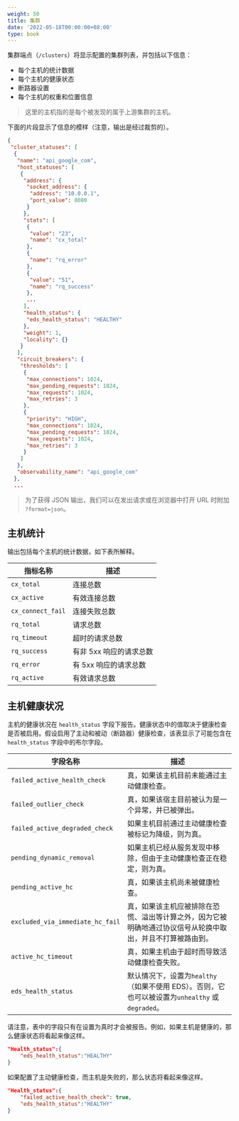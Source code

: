 ```yaml
---
weight: 50
title: 集群
date: '2022-05-18T00:00:00+08:00'
type: book
---
```


集群端点（`/clusters`）将显示配置的集群列表，并包括以下信息：

- 每个主机的统计数据
- 每个主机的健康状态
- 断路器设置
- 每个主机的权重和位置信息

> 这里的主机指的是每个被发现的属于上游集群的主机。

下面的片段显示了信息的模样（注意，输出是经过裁剪的）。

```json
{
 "cluster_statuses": [
  {
   "name": "api_google_com",
   "host_statuses": [
    {
     "address": {
      "socket_address": {
       "address": "10.0.0.1",
       "port_value": 8080
      }
     },
     "stats": [
      {
       "value": "23",
       "name": "cx_total"
      },
      {
       "name": "rq_error"
      },
      {
       "value": "51",
       "name": "rq_success"
      },
      ...
     ],
     "health_status": {
      "eds_health_status": "HEALTHY"
     },
     "weight": 1,
     "locality": {}
    }
   ],
   "circuit_breakers": {
    "thresholds": [
     {
      "max_connections": 1024,
      "max_pending_requests": 1024,
      "max_requests": 1024,
      "max_retries": 3
     },
     {
      "priority": "HIGH",
      "max_connections": 1024,
      "max_pending_requests": 1024,
      "max_requests": 1024,
      "max_retries": 3
     }
    ]
   },
   "observability_name": "api_google_com"
  },
  ...
```

> 为了获得 JSON 输出，我们可以在发出请求或在浏览器中打开 URL 时附加 `?format=json`。

## 主机统计

输出包括每个主机的统计数据，如下表所解释。

| 指标名称          | 描述                    |
| ----------------- | ----------------------- |
| `cx_total`        | 连接总数                |
| `cx_active`       | 有效连接总数            |
| `cx_connect_fail` | 连接失败总数            |
| `rq_total`        | 请求总数                |
| `rq_timeout`      | 超时的请求总数          |
| `rq_success`      | 有非 5xx 响应的请求总数 |
| `rq_error`        | 有 5xx 响应的请求总数   |
| `rq_active`       | 有效请求总数            |

## 主机健康状况

主机的健康状况在 `health_status` 字段下报告。健康状态中的值取决于健康检查是否被启用。假设启用了主动和被动（断路器）健康检查，该表显示了可能包含在 `health_status` 字段中的布尔字段。

| 字段名称                         | 描述                                                         |
| -------------------------------- | ------------------------------------------------------------ |
| `failed_active_health_check`     | 真，如果该主机目前未能通过主动健康检查。                     |
| `failed_outlier_check`           | 真，如果该宿主目前被认为是一个异常，并已被弹出。             |
| `failed_active_degraded_check`   | 如果主机目前通过主动健康检查被标记为降级，则为真。           |
| `pending_dynamic_removal`        | 如果主机已经从服务发现中移除，但由于主动健康检查正在稳定，则为真。 |
| `pending_active_hc`              | 真，如果该主机尚未被健康检查。                               |
| `excluded_via_immediate_hc_fail` | 真，如果该主机应被排除在恐慌、溢出等计算之外，因为它被明确地通过协议信号从轮换中取出，并且不打算被路由到。 |
| `active_hc_timeout`              | 真，如果主机由于超时而导致活动健康检查失败。                 |
| `eds_health_status`              | 默认情况下，设置为`healthy`（如果不使用 EDS）。否则，它也可以被设置为`unhealthy` 或 `degraded`。 |

请注意，表中的字段只有在设置为真时才会被报告。例如，如果主机是健康的，那么健康状态将看起来像这样。

```json
"Health_status":{
    "eds_health_status":"HEALTHY"
}
```

如果配置了主动健康检查，而主机是失败的，那么状态将看起来像这样。

```json
"Health_status":{
    "failed_active_health_check": true,
    "eds_health_status":"HEALTHY"
}
```

# 